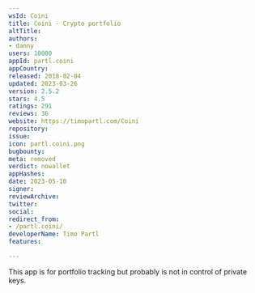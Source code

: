 ```yaml
---
wsId: Coini
title: Coini - Crypto portfolio
altTitle: 
authors:
- danny
users: 10000
appId: partl.coini
appCountry: 
released: 2018-02-04
updated: 2023-03-26
version: 2.5.2
stars: 4.5
ratings: 291
reviews: 36
website: https://timopartl.com/Coini
repository: 
issue: 
icon: partl.coini.png
bugbounty: 
meta: removed
verdict: nowallet
appHashes: 
date: 2023-05-10
signer: 
reviewArchive: 
twitter: 
social: 
redirect_from:
- /partl.coini/
developerName: Timo Partl
features: 

---
```


This app is for portfolio tracking but probably is not in control of private keys.
